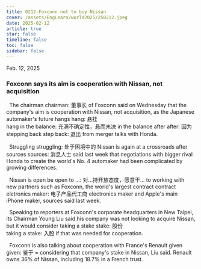 ```yaml
---
title: 0212-Foxconn not to buy Nissan
cover: /assets/EngLearn/world2025/250212.jpeg
date: 2025-02-12
article: true
star: false
timeline: false
toc: false
sidebar: false
---
```

Feb. 12, 2025
<!-- more -->

### Foxconn says its aim is cooperation with Nissan, not acquisition

&nbsp; The 
<span class="hover-note">
chairman
<span class="hover-content">
chairman: 董事长
</span></span>
 of Foxconn said on Wednesday that the company's aim is cooperation with Nissan, not acquisition, as the Japanese automaker's future 
<span class="hover-note">
hangs
<span class="hover-content">
hang: 悬挂 <br>
hang in the balance: 充满不确定性，悬而未决
</span></span>
 in the balance 
<span class="hover-note">
after
<span class="hover-content">
after: 因为
</span></span>
<span class="space"> </span>
<span class="hover-note">
stepping back
<span class="hover-content">
step back: 退出
</span></span>
 from merger talks with Honda.


&nbsp; <span class="space"></span>
<span class="hover-note">
Struggling
<span class="hover-content">
struggling: 处于困境中的
</span></span>
 Nissan is again at a crossroads after 
<span class="hover-note">
sources
<span class="hover-content">
sources: 消息人士
</span></span>
 said last week that negotiations with bigger rival Honda to create the world's No. 4 automaker had been complicated by growing differences.

&nbsp; Nissan is 
<span class="hover-note">
open
<span class="hover-content">
be open to ...: 对...持开放态度，愿意干...
</span></span>
 to working with new partners such as Foxconn, the world's largest 
<span class="hover-note">
contract
<span class="hover-content">
contract eletronics maker: 电子产品代工商
</span></span>
 electronics maker and Apple's main iPhone maker, sources said last week.

&nbsp; Speaking to reporters at Foxconn's corporate headquarters in New Taipei, its Chairman Young Liu said his company was not looking to acquire Nissan, but it would consider taking a 
<span class="hover-note">
stake
<span class="hover-content">
stake: 股份 <br>
taking a stake: 入股
</span></span>
 if that was needed for cooperation.

&nbsp; Foxconn is also talking about cooperation with France's Renault 
<span class="hover-note">
given
<span class="hover-content">
given: 鉴于 = considering
</span></span>
 that company's stake in Nissan, Liu said. Renault owns 36% of Nissan, including 18.7% in a French trust.